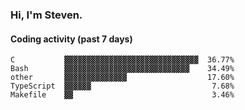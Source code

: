 ### Hi, I'm Steven.

#### Coding activity (past 7 days)
```
C           ▓▓▓▓▓▓▓▓▓▓▓▓▓▓▓▓▓▓▓▓▓▓▓▓▓▓▓▓▓▓  36.77%
Bash        ▓▓▓▓▓▓▓▓▓▓▓▓▓▓▓▓▓▓▓▓▓▓▓▓▓▓▓▓    34.49%
other       ▓▓▓▓▓▓▓▓▓▓▓▓▓▓                  17.60%
TypeScript  ▓▓▓▓▓▓                           7.68%
Makefile    ▓▓                               3.46%
```
